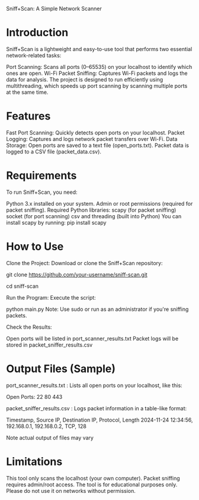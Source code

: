 Sniff+Scan: A Simple Network Scanner

# Introduction
  Sniff+Scan is a lightweight and easy-to-use tool that performs two essential network-related tasks:
  
  Port Scanning: Scans all ports (0–65535) on your localhost to identify which ones are open.
  Wi-Fi Packet Sniffing: Captures Wi-Fi packets and logs the data for analysis.
  The project is designed to run efficiently using multithreading, which speeds up port scanning by scanning multiple ports at the same time.

# Features
  Fast Port Scanning: Quickly detects open ports on your localhost.
  Packet Logging: Captures and logs network packet transfers over Wi-Fi.
  Data Storage:
  Open ports are saved to a text file (open_ports.txt).
  Packet data is logged to a CSV file (packet_data.csv).

# Requirements
  To run Sniff+Scan, you need:
  
  Python 3.x installed on your system.
  Admin or root permissions (required for packet sniffing).
  Required Python libraries:
  scapy (for packet sniffing)
  socket (for port scanning)
  csv and threading (built into Python)
  You can install scapy by running:
  pip install scapy

# How to Use

  Clone the Project: Download or clone the Sniff+Scan repository:
  
  git clone https://github.com/your-username/sniff-scan.git
  
  cd sniff-scan
  
  Run the Program: Execute the script:
  
  python main.py
  Note: Use sudo or run as an administrator if you're sniffing packets.
  
  Check the Results:
  
  Open ports will be listed in port_scanner_results.txt
  Packet logs will be stored in packet_sniffer_results.csv

# Output Files (Sample)
  port_scanner_results.txt : Lists all open ports on your localhost, like this:
  
  Open Ports:
  22
  80
  443
  
  packet_sniffer_results.csv : Logs packet information in a table-like format:
  
  
  Timestamp, Source IP, Destination IP, Protocol, Length
  2024-11-24 12:34:56, 192.168.0.1, 192.168.0.2, TCP, 128
  
  Note actual output of files may vary

# Limitations

  This tool only scans the localhost (your own computer).
  Packet sniffing requires admin/root access.
  The tool is for educational purposes only. Please do not use it on networks without permission.

